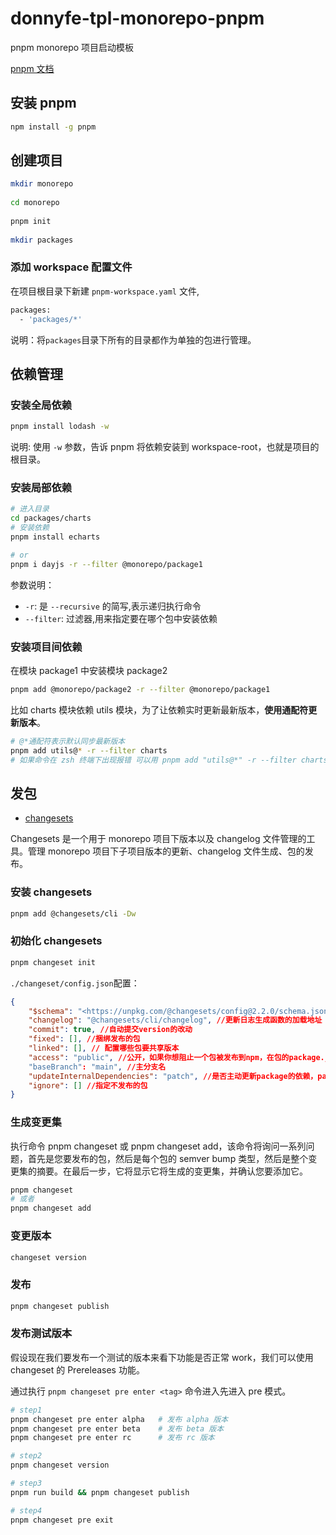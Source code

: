 # donnyfe-tpl-monorepo-pnpm

pnpm monorepo 项目启动模板

[pnpm 文档](https://pnpm.io/zh/motivation)

## 安装 pnpm

```sh
npm install -g pnpm
```

## 创建项目

```sh
mkdir monorepo
​
cd monorepo
​
pnpm init
​
mkdir packages
```

### 添加 workspace 配置文件

在项目根目录下新建 `pnpm-workspace.yaml` 文件,

```sh
packages:
  - 'packages/*'
```

说明：将`packages`目录下所有的目录都作为单独的包进行管理。

## 依赖管理

### 安装全局依赖

```sh
pnpm install lodash -w
```

说明: 使用 `-w` 参数，告诉 pnpm 将依赖安装到 workspace-root，也就是项目的根目录。

### 安装局部依赖

```sh
# 进入目录
cd packages/charts
# 安装依赖
pnpm install echarts

# or
pnpm i dayjs -r --filter @monorepo/package1
```

参数说明：

- `-r`: 是 `--recursive` 的简写,表示递归执行命令
- `--filter`: 过滤器,用来指定要在哪个包中安装依赖

### 安装项目间依赖

在模块 package1 中安装模块 package2

```sh
pnpm add @monorepo/package2 -r --filter @monorepo/package1
```

比如 charts 模块依赖 utils 模块，为了让依赖实时更新最新版本，**使用通配符更新版本**。

```sh
# @*通配符表示默认同步最新版本
pnpm add utils@* -r --filter charts
# 如果命令在 zsh 终端下出现报错 可以用 pnpm add "utils@*" -r --filter charts 去安装
```

## 发包

- [changesets](https://github.com/changesets/changesets)

Changesets 是一个用于 monorepo 项目下版本以及 changelog 文件管理的工具。管理 monorepo 项目下子项目版本的更新、changelog 文件生成、包的发布。

### 安装 changesets

```sh
pnpm add @changesets/cli -Dw
```

### 初始化 changesets

```sh
pnpm changeset init
```

`./changeset/config.json`配置：

```json
{
	"$schema": "<https://unpkg.com/@changesets/config@2.2.0/schema.json>",
	"changelog": "@changesets/cli/changelog", //更新日志生成函数的加载地址
	"commit": true, //自动提交version的改动
	"fixed": [], //捆绑发布的包
	"linked": [], // 配置哪些包要共享版本
	"access": "public", //公开，如果你想阻止一个包被发布到npm，在包的package.json中设置private: true （可选值：restricted，不公开）
	"baseBranch": "main", //主分支名
	"updateInternalDependencies": "patch", //是否主动更新package的依赖，patch、minor
	"ignore": [] //指定不发布的包
}
```

### 生成变更集

执行命令 pnpm changeset 或 pnpm changeset add，该命令将询问一系列问题，首先是您要发布的包，然后是每个包的 semver bump 类型，然后是整个变更集的摘要。在最后一步，它将显示它将生成的变更集，并确认您要添加它。

```sh
pnpm changeset
# 或者
pnpm changeset add
```

### 变更版本

```sh
changeset version
```

### 发布

```sh
pnpm changeset publish
```

### 发布测试版本

假设现在我们要发布一个测试的版本来看下功能是否正常 work，我们可以使用 changeset 的 Prereleases 功能。

通过执行 `pnpm changeset pre enter <tag>` 命令进入先进入 pre 模式。

```sh
# step1
pnpm changeset pre enter alpha   # 发布 alpha 版本
pnpm changeset pre enter beta    # 发布 beta 版本
pnpm changeset pre enter rc      # 发布 rc 版本

# step2
pnpm changeset version

# step3
pnpm run build && pnpm changeset publish

# step4
pnpm changeset pre exit
```
